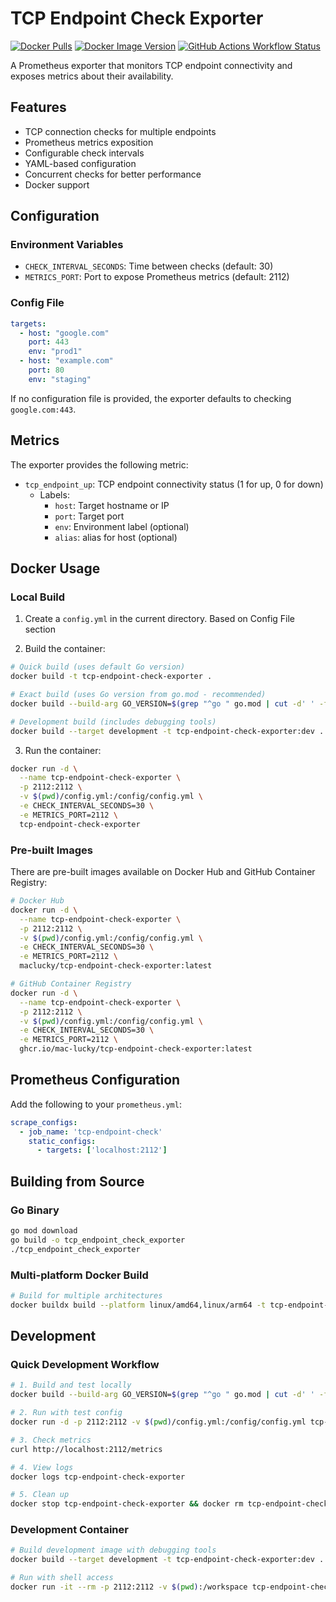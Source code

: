 # TCP Endpoint Check Exporter

[![Docker Pulls](https://img.shields.io/docker/pulls/maclucky/tcp-endpoint-check-exporter)](https://hub.docker.com/r/maclucky/tcp-endpoint-check-exporter)
[![Docker Image Version](https://img.shields.io/docker/v/maclucky/tcp-endpoint-check-exporter/latest)](https://hub.docker.com/r/maclucky/tcp-endpoint-check-exporter/tags)
[![GitHub Actions Workflow Status](https://github.com/mac-lucky/tcp-endpoint-check-exporter/actions/workflows/ci-cd.yml/badge.svg)](https://github.com/mac-lucky/tcp-endpoint-check-exporter/actions/workflows/ci-cd.yml)

A Prometheus exporter that monitors TCP endpoint connectivity and exposes metrics about their availability.

## Features

- TCP connection checks for multiple endpoints
- Prometheus metrics exposition
- Configurable check intervals
- YAML-based configuration
- Concurrent checks for better performance
- Docker support

## Configuration

### Environment Variables

- `CHECK_INTERVAL_SECONDS`: Time between checks (default: 30)
- `METRICS_PORT`: Port to expose Prometheus metrics (default: 2112)

### Config File

```yaml
targets:
  - host: "google.com"
    port: 443
    env: "prod1"
  - host: "example.com"
    port: 80
    env: "staging"
```

If no configuration file is provided, the exporter defaults to checking `google.com:443`.

## Metrics

The exporter provides the following metric:

- `tcp_endpoint_up`: TCP endpoint connectivity status (1 for up, 0 for down)
  - Labels:
    - `host`: Target hostname or IP
    - `port`: Target port
    - `env`: Environment label (optional)
    - `alias`: alias for host (optional)

## Docker Usage

### Local Build

1. Create a `config.yml` in the current directory. Based on Config File section

2. Build the container:
```bash
# Quick build (uses default Go version)
docker build -t tcp-endpoint-check-exporter .

# Exact build (uses Go version from go.mod - recommended)
docker build --build-arg GO_VERSION=$(grep "^go " go.mod | cut -d' ' -f2) -t tcp-endpoint-check-exporter .

# Development build (includes debugging tools)
docker build --target development -t tcp-endpoint-check-exporter:dev .
```

3. Run the container:
```bash
docker run -d \
  --name tcp-endpoint-check-exporter \
  -p 2112:2112 \
  -v $(pwd)/config.yml:/config/config.yml \
  -e CHECK_INTERVAL_SECONDS=30 \
  -e METRICS_PORT=2112 \
  tcp-endpoint-check-exporter
```

### Pre-built Images

There are pre-built images available on Docker Hub and GitHub Container Registry:

```bash
# Docker Hub
docker run -d \
  --name tcp-endpoint-check-exporter \
  -p 2112:2112 \
  -v $(pwd)/config.yml:/config/config.yml \
  -e CHECK_INTERVAL_SECONDS=30 \
  -e METRICS_PORT=2112 \
  maclucky/tcp-endpoint-check-exporter:latest

# GitHub Container Registry
docker run -d \
  --name tcp-endpoint-check-exporter \
  -p 2112:2112 \
  -v $(pwd)/config.yml:/config/config.yml \
  -e CHECK_INTERVAL_SECONDS=30 \
  -e METRICS_PORT=2112 \
  ghcr.io/mac-lucky/tcp-endpoint-check-exporter:latest
```

## Prometheus Configuration

Add the following to your `prometheus.yml`:

```yaml
scrape_configs:
  - job_name: 'tcp-endpoint-check'
    static_configs:
      - targets: ['localhost:2112']
```

## Building from Source

### Go Binary
```bash
go mod download
go build -o tcp_endpoint_check_exporter
./tcp_endpoint_check_exporter
```

### Multi-platform Docker Build
```bash
# Build for multiple architectures
docker buildx build --platform linux/amd64,linux/arm64 -t tcp-endpoint-check-exporter .
```

## Development

### Quick Development Workflow
```bash
# 1. Build and test locally
docker build --build-arg GO_VERSION=$(grep "^go " go.mod | cut -d' ' -f2) -t tcp-endpoint-check-exporter .

# 2. Run with test config
docker run -d -p 2112:2112 -v $(pwd)/config.yml:/config/config.yml tcp-endpoint-check-exporter

# 3. Check metrics
curl http://localhost:2112/metrics

# 4. View logs
docker logs tcp-endpoint-check-exporter

# 5. Clean up
docker stop tcp-endpoint-check-exporter && docker rm tcp-endpoint-check-exporter
```

### Development Container
```bash
# Build development image with debugging tools
docker build --target development -t tcp-endpoint-check-exporter:dev .

# Run with shell access
docker run -it --rm -p 2112:2112 -v $(pwd):/workspace tcp-endpoint-check-exporter:dev /bin/sh
```


